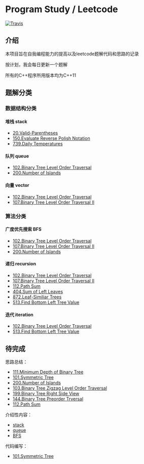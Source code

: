 # Program Study / Leetcode
[![Travis](https://img.shields.io/badge/language-C++-green.svg)]() 

## 介绍
本项目旨在自我编程能力的提高以及leetcode题解代码和思路的记录

按计划，我会每日更新一个题解

所有的C++程序所用版本均为C++11

## 题解分类

### 数据结构分类

#### 堆栈 stack

- [20.Valid-Parentheses](./ProblemsSolved/20.Valid-Parentheses.md)
- [150.Evaluate Reverse Polish Notation](./ProblemsSolved/150.Evaluate-Reverse-Polish-Notation.md)
- [739.Daily Temperatures](./ProblemsSolved/739.Daily-Temperatures.md)

#### 队列 queue
- [102.Binary Tree Level Order Traversal](./ProblemsSolved/102.Binary-Tree-Order-Traversal.md)
- [200.Number of Islands](./ProblemsSolved/200.Number-of-Islands.md)

#### 向量 vector
- [102.Binary Tree Level Order Traversal](./ProblemsSolved/102.Binary-Tree-Order-Traversal.md)
- [107.Binary Tree Level Order Traversal II](./ProblemsSolved/107.Binary-Tree-Level-Order-Traversal-II.md)


### 算法分类

#### 广度优先搜索 BFS
- [102.Binary Tree Level Order Traversal](./ProblemsSolved/102.Binary-Tree-Order-Traversal.md)
- [107.Binary Tree Level Order Traversal II](./ProblemsSolved/107.Binary-Tree-Level-Order-Traversal-II.md)
- [200.Number of Islands](./ProblemsSolved/200.Number-of-Islands.md)

#### 递归 recursion
- [102.Binary Tree Level Order Traversal](./ProblemsSolved/102.Binary-Tree-Order-Traversal.md)
- [107.Binary Tree Level Order Traversal II](./ProblemsSolved/107.Binary-Tree-Level-Order-Traversal-II.md)
- [112.Path Sum](./ProblemsSolved/112.Path%20Sum.md)
- [404.Sum of Left Leaves](./ProblemsSolved/404.Sum-of-Left-Leaves.md)
- [872.Leaf-Similiar Trees](./ProblemsSolved/872.Leaf-Similiar-Trees.md)
- [513.Find Bottom Left Tree Value](./ProblemsSolved/513.Find-Bottom-Left-Tree-Value.md)

#### 迭代 iteration
- [102.Binary Tree Level Order Traversal](./ProblemsSolved/102.Binary-Tree-Order-Traversal.md)
- [513.Find Bottom Left Tree Value](./ProblemsSolved/513.Find-Bottom-Left-Tree-Value.md)

## 待完成
思路总结：
- [111.Minimum Depth of Binary Tree](./ProblemsSolved/111.Minimum-Depth-of-Binary-Tree.md)
- [101.Symmetric Tree](./ProblemsSolved/101.Symmetric-Tree.md)
- [200.Number of Islands](./ProblemsSolved/200.Number-of-Islands.md)
- [103.Binary Tree Zigzag Level Order Traversal](./ProblemsSolved/103.Binary-Tree-Zigzag-Level-Order-Traversal.md)
- [199.Binary Tree Right Side View](./ProblemsSolved/199.Binary-Tree-Right-Side-View.md)
- [144.Binary Tree Preorder Trversal](./ProblemsSolved/144.Binary-Tree-Preorder-Traversal.md)
- [112.Path Sum](./ProblemsSolved/112.Path%20Sum.md)

介绍性内容：
- [stack](./Data-Structure/stack.md)
- [queue](./Data-Structure/queue.md)
- [BFS](./Algorithm/BFS.md)


代码编写：

- [101.Symmetric Tree](./leetCode/101.Symmetric%20Tree.hpp)


